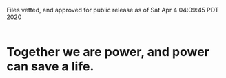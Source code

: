 Files vetted, and approved for public release as of Sat Apr  4 04:09:45 PDT 2020<br><br><h1>Together we are power, and power can save a life.</h1>
